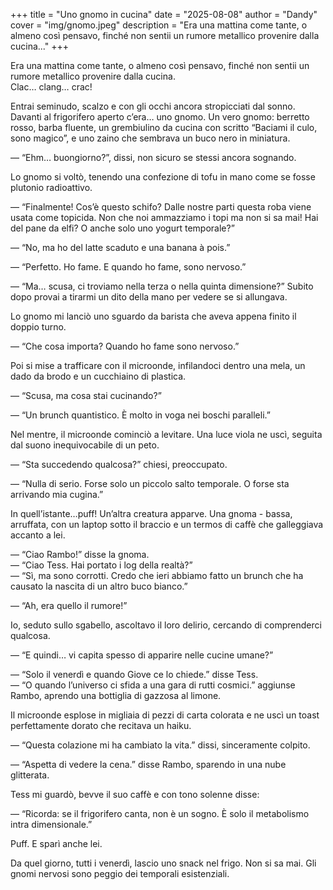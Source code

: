 +++
title = "Uno gnomo in cucina"
date = "2025-08-08"
author = "Dandy"
cover = "img/gnomo.jpeg"
description = "Era una mattina come tante, o almeno così pensavo, finché non sentii un rumore metallico provenire dalla cucina..."
+++

Era una mattina come tante, o almeno così pensavo, finché non sentii un rumore metallico provenire dalla cucina.  
Clac… clang… crac!  

Entrai seminudo, scalzo e con gli occhi ancora stropicciati dal sonno. Davanti al frigorifero aperto c’era… uno gnomo. Un vero gnomo: berretto rosso, barba fluente, un grembiulino da cucina con scritto “Baciami il culo, sono magico”, e uno zaino che sembrava un buco nero in miniatura.  

— “Ehm… buongiorno?”, dissi, non sicuro se stessi ancora sognando.  

Lo gnomo si voltò, tenendo una confezione di tofu in mano come se fosse plutonio radioattivo.  

— “Finalmente! Cos’è questo schifo? Dalle nostre parti questa roba viene usata come topicida. Non che noi ammazziamo i topi ma non si sa mai! Hai del pane da elfi? O anche solo uno yogurt temporale?”  

— “No, ma ho del latte scaduto e una banana à pois.”  

— “Perfetto. Ho fame. E quando ho fame, sono nervoso.”  

— “Ma… scusa, ci troviamo nella terza o nella quinta dimensione?” Subito dopo provai a tirarmi un dito della mano per vedere se si allungava.  

Lo gnomo mi lanciò uno sguardo da barista che aveva appena finito il doppio turno.  

— “Che cosa importa? Quando ho fame sono nervoso.”  

Poi si mise a trafficare con il microonde, infilandoci dentro una mela, un dado da brodo e un cucchiaino di plastica.  

— “Scusa, ma cosa stai cucinando?”  

— “Un brunch quantistico. È molto in voga nei boschi paralleli.”  

Nel mentre, il microonde cominciò a levitare. Una luce viola ne uscì, seguita dal suono inequivocabile di un peto.  

— “Sta succedendo qualcosa?” chiesi, preoccupato.  

— “Nulla di serio. Forse solo un piccolo salto temporale. O forse sta arrivando mia cugina.”  

In quell’istante…puff! Un’altra creatura apparve. Una gnoma - bassa, arruffata, con un laptop sotto il braccio e un termos di caffè che galleggiava accanto a lei.  

— “Ciao Rambo!” disse la gnoma.  
— “Ciao Tess. Hai portato i log della realtà?”  
— “Sì, ma sono corrotti. Credo che ieri abbiamo fatto un brunch che ha causato la nascita di un altro buco bianco.”  

— “Ah, era quello il rumore!”  

Io, seduto sullo sgabello, ascoltavo il loro delirio, cercando di comprenderci qualcosa.  

— “E quindi… vi capita spesso di apparire nelle cucine umane?”  

— “Solo il venerdì e quando Giove ce lo chiede.” disse Tess.  
— “O quando l’universo ci sfida a una gara di rutti cosmici.” aggiunse Rambo, aprendo una bottiglia di gazzosa al limone.  

Il microonde esplose in migliaia di pezzi di carta colorata e ne uscì un toast perfettamente dorato che recitava un haiku.  

— “Questa colazione mi ha cambiato la vita.” dissi, sinceramente colpito.  

— “Aspetta di vedere la cena.” disse Rambo, sparendo in una nube glitterata.  

Tess mi guardò, bevve il suo caffè e con tono solenne disse:  

— “Ricorda: se il frigorifero canta, non è un sogno. È solo il metabolismo intra dimensionale.”  

Puff. E sparì anche lei.  

Da quel giorno, tutti i venerdì, lascio uno snack nel frigo. Non si sa mai. Gli gnomi nervosi sono peggio dei temporali esistenziali.

